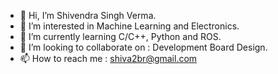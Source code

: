 - 👋 Hi, I’m Shivendra Singh Verma.
- 👀 I’m interested in Machine Learning and Electronics.
- 🌱 I’m currently learning C/C++, Python and ROS.
- 💞️ I’m looking to collaborate on : Development Board Design.
- 📫 How to reach me : shiva2br@gmail.com

<!---
ShivamV-Dev/ShivamV-Dev is a ✨ special ✨ repository because its `README.md` (this file) appears on your GitHub profile.
You can click the Preview link to take a look at your changes.
--->
